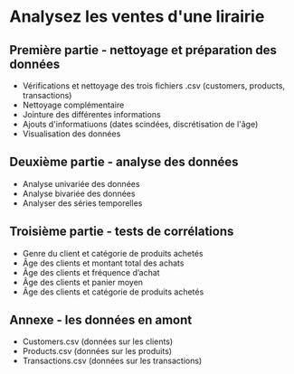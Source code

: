 # Analysez les ventes d'une lirairie

## Première partie - nettoyage et préparation des données
  - Vérifications et nettoyage des trois fichiers .csv (customers, products, transactions)
  - Nettoyage complémentaire
  - Jointure des différentes informations
  - Ajouts d'informatiuons (dates scindées, discrétisation de l'âge)
  - Visualisation des données
  
  
## Deuxième partie - analyse des données
  - Analyse univariée des données
  - Analyse bivariée des données
  - Analyser des séries temporelles
  
  
## Troisième partie - tests de corrélations
  - Genre du client et catégorie de produits achetés
  - Âge des clients et montant total des achats
  - Âge des clients et fréquence d’achat
  - Âge des clients et panier moyen
  - Âge des clients et catégorie de produits achetés
  
  
 ## Annexe - les données en amont
  - Customers.csv (données sur les clients)
  - Products.csv (données sur les produits)
  - Transactions.csv (données sur les transactions)
  
  
